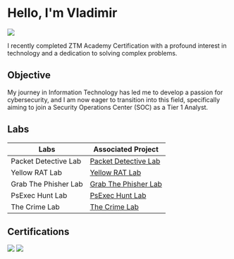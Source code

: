 # Hello, I'm Vladimir
<a href="[https://www.linkedin.com/in/vladimir-clifton-96810529/]"><img src="https://img.shields.io/badge/-LinkedIn-0072b1?&style=for-the-badge&logo=linkedin&logoColor=white" /></a>

I recently completed ZTM Academy Certification with a profound interest in technology and a dedication to solving complex problems.

## Objective
My journey in Information Technology has led me to develop a passion for cybersecurity, and I am now eager to transition into this field, specifically aiming to join a Security Operations Center (SOC) as a Tier 1 Analyst.

## Labs
| Labs                                          | Associated Project         |
|-----------------------------------------------|----------------------------|
| Packet Detective Lab          | <a href="https://github.com/vladc73/blue-team-cyber-security-labs/blob/Packet-Detective-Lab/README.md">Packet Detective Lab</a>|
| Yellow RAT Lab         | <a href="https://github.com/vladc73/blue-team-cyber-security-labs/tree/Yellow-RAT">Yellow RAT Lab</a>|
| Grab The Phisher Lab         | <a href="https://github.com/vladc73/blue-team-cyber-security-labs/tree/Grab-The-Phisher">Grab The Phisher Lab</a>|
| PsExec Hunt Lab      | <a href="https://github.com/vladc73/blue-team-cyber-security-labs/tree/PsExec-Hunt">PsExec Hunt Lab</a>|
| The Crime Lab                 | <a href="https:/github.com/vladc73/blue-team-cyber-security-labs/tree/The-Crime-Lab">The Crime Lab</a>|

## Certifications
<div>
<img src="https://img.shields.io/badge/-Cybersecurity_Boot_Camp-007ACC?&style=for-the-badge&logo=ZTM_Academy&logoColor=white" />
<img src="https://img.shields.io/badge/-Google_Data_Analytics-FF0000?&style=for-the-badge&logo=Google&logoColor=white" />
</div>
